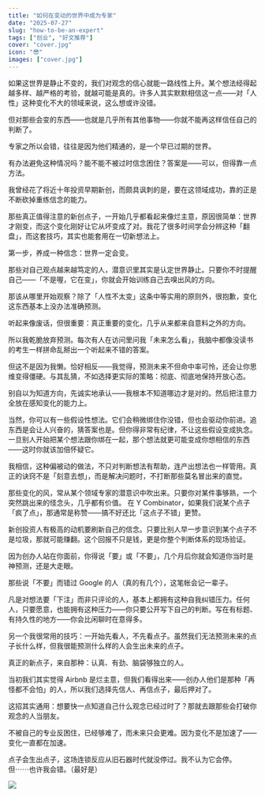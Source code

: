 ```yaml
---
title: "如何在变动的世界中成为专家"
date: "2025-07-27"
slug: "how-to-be-an-expert"
tags: ["创业", "好文推荐"]
cover: "cover.jpg"
icon: "😎"
images: ["cover.jpg"]
---
```

如果这世界是静止不变的，我们对观念的信心就能一路线性上升。某个想法经得起越多样、越严格的考验，就越可能是真的。许多人其实默默相信这一点——对「人性」这种变化不大的领域来说，这么想或许没错。



但对那些会变的东西——也就是几乎所有其他事物——你就不能再这样信任自己的判断了。



专家之所以会错，往往是因为他们精通的，是一个早已过期的世界。



有办法避免这种情况吗？能不能不被过时信念困住？答案是——可以，但得靠一点方法。



我曾经花了将近十年投资早期新创，而颇具讽刺的是，要在这领域成功，靠的正是不断砍掉重练信念的能力。



那些真正值得注意的新创点子，一开始几乎都看起来像烂主意，原因很简单：世界才刚变，而这个变化刚好让它从坏变成了对。我花了很多时间学会分辨这种「翻盘」，而这套技巧，其实也能套用在一切新想法上。



第一步，养成一种信念：世界一定会变。



那些对自己观点越来越笃定的人，潜意识里其实是认定世界静止。只要你不时提醒自己——「不是喔，它在变」，你就会开始训练自己去嗅出风的方向。



那该从哪里开始观察？除了「人性不太变」这条中等实用的原则外，很抱歉，变化这东西基本上没办法准确预测。



听起来像废话，但很重要：真正重要的变化，几乎从来都来自意料之外的方向。



所以我乾脆放弃预测。每次有人在访问里问我「未来怎么看」，我脑中都像没读书的考生一样拼命乱掰出一个听起来不错的答案。



但这不是因为我懒。恰好相反——我觉得，预测未来不但命中率可怜，还会让你思维变得僵硬。与其乱猜，不如选择更实际的策略：彻底、彻底地保持开放心态。



别自以为知道方向，先诚实地承认——我根本不知道哪边才是对的。然后把注意力全放在感知变化的能力上。



当然，你可以有一些假设性想法。它们会稍微绑住你没错，但也会驱动你前进。追东西是会让人兴奋的，猜答案也是。但你得非常有纪律，不让这些假设变成执念。
一旦别人开始把某个想法跟你绑在一起，那个想法就更可能变成你想相信的东西——这时你就该加倍怀疑它。



我相信，这种偏被动的做法，不只对判断想法有帮助，连产出想法也一样管用。真正的诀窍不是「刻意去想」，而是解决问题时，不打断那些莫名冒出来的直觉。



那些变化的风，常从某个领域专家的潜意识中吹出来。只要你对某件事够熟，一个突然跳出来的怪念头，几乎都有价值。
在 Y Combinator，如果我们说某个点子「疯了点」，那通常是称赞——搞不好还比「这点子不错」更赞。



新创投资人有极高的动机要刷新自己的信念。只要比别人早一步意识到某个点子不是垃圾，那就可能赚翻。这个回报不只是钱，更是你整个判断体系的现场验证。



因为创办人站在你面前，你得说「要」或「不要」，几个月后你就会知道你当时是神预测，还是大走眼。



那些说「不要」而错过 Google 的人（真的有几个），这笔帐会记一辈子。



凡是对想法要「下注」而非只评论的人，基本上都拥有这种自我纠错压力。任何人，只要愿意，也能拥有这种压力——你只要公开写下自己的判断。写在有标题、有持久性的地方——你会比闲聊时在意得多。



另一个我很常用的技巧：一开始先看人，不先看点子。虽然我们无法预测未来的点子长什么样，但我很能预测什么样的人会生出未来的点子。



真正的新点子，来自那种：认真、有劲、脑袋够独立的人。



当初我们其实觉得 Airbnb 是烂主意，但我们看得出来——创办人他们是那种「再怪都不会怕」的人，所以我们选择先信人、再信点子，最后押对了。



这招其实通用：想要快一点知道自己什么观念已经过时了？那就去跟那些会打破你观念的人当朋友。



不被自己的专业反困住，已经够难了，而未来只会更难。因为变化不是加速了——变化一直都在加速。



点子会生出点子，这场连锁反应从旧石器时代就没停过。我不认为它会停。
但⋯⋯也许我会错。（最好是）




![](https://prod-files-secure.s3.us-west-2.amazonaws.com/112d0858-5090-4d34-a606-b75eb8d65fd2/46476355-9cf3-4e99-9b7a-3531bc426380/1000202064.png?X-Amz-Algorithm=AWS4-HMAC-SHA256&X-Amz-Content-Sha256=UNSIGNED-PAYLOAD&X-Amz-Credential=ASIAZI2LB466V3RSTYQI%2F20250812%2Fus-west-2%2Fs3%2Faws4_request&X-Amz-Date=20250812T141410Z&X-Amz-Expires=3600&X-Amz-Security-Token=IQoJb3JpZ2luX2VjEM3%2F%2F%2F%2F%2F%2F%2F%2F%2F%2FwEaCXVzLXdlc3QtMiJHMEUCIQCD3dUYm9RS5QNt9JfJljLbrYXlPkLej%2FnUSJUp8f%2Bj0QIgFA1vhU1j%2BY6H53V7R77OJ2l4AJ3ymh%2FaSRS15jgd7zkq%2FwMIFhAAGgw2Mzc0MjMxODM4MDUiDJCVKZkxIK4Fjlt1CyrcA%2FlInVNz26Xc%2BvSTO4af5g4V%2FZDZW9rsjTEU0H%2BNAsCcbokwAAL3Lpq949ec%2BkdAL4OWBnWVgiaqO%2BFRtdqSlCavL9XIXK2cdA3wgAQ7hC10QIo1YfjkTPV4cJYefsm3NDQ0ssnxpLxbwoa%2F7G3zqUigKEwD7kePDb3Nf7c1Hre4%2FfqmW4jFH1Hm0KofAUXBGXtZFQB3pDlRWvo7gxG4G7XSCWUJnp6%2BHrP8g8P4wH6V8dO%2FVp90tuD2i%2By1HjK8dMjSISXDs8VA1wp4Yo3Mn0ymQWDL0SlOfbXq4M4SJalXw7MIllTHhDHCINUS5dYOx7MKZGGLAJj2YIdQ3qWmMYH00VipcRKwlm9QQXHiDLJ%2BTfxLIYsJ5zccdzp6iyHdl%2FbmRoVB9KGI6wNIThgFR4YKLR6LnOPwvNouObiyYWh4w7seQPs0X7MX3Dlz0%2B2PBPX%2FfVf%2BqMTvIbNOyDsIJDWiVHozkRuTp3GK6NF8uvNckYJHKvxH9tcOvvVQbmEt8Kw0VxrLXPbINoCK5gVHNhTSzgRTJPii%2BGd0uAat45lPbI1I%2FYY%2FDiK3YfgFulT%2BusIYo%2FIs4dY4pDY6oailDWWJf4uhxzFIWqwhNCdcjwDrPlLzkl0UyhdMhsSCMJj97MQGOqUB7JB%2Bhm2GNvhgIjltVBZOdra1D%2FO6XIHXm%2BsTREXhnh%2Bq3tsTGfKv3GSjDH9wYbKLjEXif8mOxrxiQSGxFAAihqt22j2TicuVmD21duO7atEsLN7tuIvsGe4wJnNLM4GiCi0MkHJvVj8oG%2FbThkK%2BOBgOB5xHdhrvs96%2BnvYbwLpETkiZHRolWhAMu1mA6%2Fxi72%2BmPEy3hO9DYfsn2FWvSaz40jwJ&X-Amz-Signature=d87f4de8f84c7b525b740f530eb98430dc9255a0cedf91ef7685690938060852&X-Amz-SignedHeaders=host&x-amz-checksum-mode=ENABLED&x-id=GetObject)


